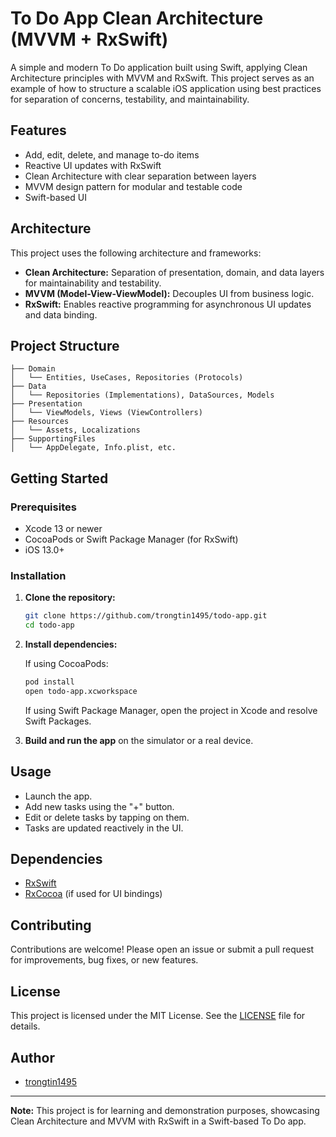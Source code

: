 # To Do App Clean Architecture (MVVM + RxSwift)

A simple and modern To Do application built using Swift, applying Clean Architecture principles with MVVM and RxSwift. This project serves as an example of how to structure a scalable iOS application using best practices for separation of concerns, testability, and maintainability.

## Features

- Add, edit, delete, and manage to-do items
- Reactive UI updates with RxSwift
- Clean Architecture with clear separation between layers
- MVVM design pattern for modular and testable code
- Swift-based UI

## Architecture

This project uses the following architecture and frameworks:

- **Clean Architecture:** Separation of presentation, domain, and data layers for maintainability and testability.
- **MVVM (Model-View-ViewModel):** Decouples UI from business logic.
- **RxSwift:** Enables reactive programming for asynchronous UI updates and data binding.

## Project Structure

```
├── Domain
│   └── Entities, UseCases, Repositories (Protocols)
├── Data
│   └── Repositories (Implementations), DataSources, Models
├── Presentation
│   └── ViewModels, Views (ViewControllers)
├── Resources
│   └── Assets, Localizations
├── SupportingFiles
│   └── AppDelegate, Info.plist, etc.
```

## Getting Started

### Prerequisites

- Xcode 13 or newer
- CocoaPods or Swift Package Manager (for RxSwift)
- iOS 13.0+

### Installation

1. **Clone the repository:**

   ```bash
   git clone https://github.com/trongtin1495/todo-app.git
   cd todo-app
   ```

2. **Install dependencies:**

   If using CocoaPods:

   ```bash
   pod install
   open todo-app.xcworkspace
   ```

   If using Swift Package Manager, open the project in Xcode and resolve Swift Packages.

3. **Build and run the app** on the simulator or a real device.

## Usage

- Launch the app.
- Add new tasks using the "+" button.
- Edit or delete tasks by tapping on them.
- Tasks are updated reactively in the UI.

## Dependencies

- [RxSwift](https://github.com/ReactiveX/RxSwift)
- [RxCocoa](https://github.com/ReactiveX/RxSwift) (if used for UI bindings)

## Contributing

Contributions are welcome! Please open an issue or submit a pull request for improvements, bug fixes, or new features.

## License

This project is licensed under the MIT License. See the [LICENSE](LICENSE) file for details.

## Author

- [trongtin1495](https://github.com/trongtin1495)

---

**Note:** This project is for learning and demonstration purposes, showcasing Clean Architecture and MVVM with RxSwift in a Swift-based To Do app.
